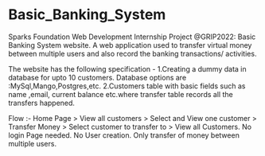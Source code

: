 # Basic_Banking_System

Sparks Foundation Web Development Internship Project @GRIP2022: Basic Banking System website.
A web application used to transfer virtual money between multiple users and also record the banking transactions/ activities.

The website has the following specification -
1.Creating a dummy data in database for upto 10 customers. Database options are :MySql,Mango,Postgres,etc. 2.Customers table with basic fields such as name ,email, current balance etc.where transfer table records all the transfers happened.

Flow :- Home Page > View all customers > Select and View one customer > Transfer Money > Select customer to transfer to > View all Customers.
No login Page needed. No User creation. Only transfer of money between multiple users.
